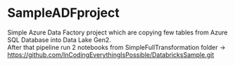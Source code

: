 # SampleADFproject
Simple Azure Data Factory project which are copying few tables from Azure SQL Database into Data Lake Gen2. <br>
After that pipeline run 2 notebooks from SimpleFullTransformation folder -> https://github.com/InCodingEverythingIsPossible/DatabricksSample.git
